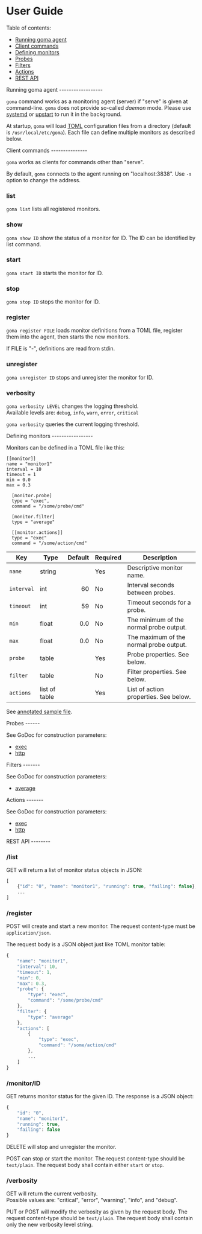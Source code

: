User Guide
==========

Table of contents:

* [Running goma agent](#agent)
* [Client commands](#client)
* [Defining monitors](#define)
* [Probes](#probes)
* [Filters](#filters)
* [Actions](#actions)
* [REST API](#api)

<a name="agent" />
Running goma agent
------------------

`goma` command works as a monitoring agent (server) if "serve" is given
at command-line.  `goma` does not provide so-called *daemon* mode.
Please use [systemd][] or [upstart][] to run it in the background.

At startup, `goma` will load [TOML][] configuration files from a
directory (default is `/usr/local/etc/goma`).  Each file can define
multiple monitors as described below.

<a name="client" />
Client commands
---------------

`goma` works as clients for commands other than "serve".

By default, `goma` connects to the agent running on "localhost:3838".
Use `-s` option to change the address.

### list

`goma list` lists all registered monitors.

### show

`goma show ID` show the status of a monitor for ID.
The ID can be identified by list command.

### start

`goma start ID` starts the monitor for ID.

### stop

`goma stop ID` stops the monitor for ID.

### register

`goma register FILE` loads monitor definitions from a TOML file,
register them into the agent, then starts the new monitors.

If FILE is "-", definitions are read from stdin.

### unregister

`goma unregister ID` stops and unregister the monitor for ID.

### verbosity

`goma verbosity LEVEL` changes the logging threshold.  
Available levels are: `debug`, `info`, `warn`, `error`, `critical`

`goma verbosity` queries the current logging threshold.

<a name="define" />
Defining monitors
-----------------

Monitors can be defined in a TOML file like this:

```
[[monitor]]
name = "monitor1"
interval = 10
timeout = 1
min = 0.0
max = 0.3

  [monitor.probe]
  type = "exec",
  command = "/some/probe/cmd"

  [monitor.filter]
  type = "average"

  [[monitor.actions]]
  type = "exec"
  command = "/some/action/cmd"
```

| Key | Type | Default | Required | Description |
| --- | ---- | ------: | -------- | ----------- |
| `name` | string | | Yes | Descriptive monitor name. |
| `interval` | int | 60 | No | Interval seconds between probes. |
| `timeout` | int | 59 | No | Timeout seconds for a probe. |
| `min` | float | 0.0 | No | The minimum of the normal probe output. |
| `max` | float | 0.0 | No | The maximum of the normal probe output. |
| `probe` | table | | Yes | Probe properties.  See below. |
| `filter` | table | | No | Filter properties.  See below. |
| `actions` | list of table | | Yes | List of action properties.  See below. |

See [annotated sample file](sample.toml).

<a name="probes" />
Probes
------

See GoDoc for construction parameters:

* [exec](https://godoc.org/github.com/cybozu-go/goma/probes/exec)
* [http](https://godoc.org/github.com/cybozu-go/goma/probes/http)

<a name="filters" />
Filters
-------

See GoDoc for construction parameters:

* [average](https://godoc.org/github.com/cybozu-go/goma/filters/average)

<a name="actions" />
Actions
-------

See GoDoc for construction parameters:

* [exec](https://godoc.org/github.com/cybozu-go/goma/actions/exec)
* [http](https://godoc.org/github.com/cybozu-go/goma/actions/http)

<a name="api" />
REST API
--------

### /list

GET will return a list of monitor status objects in JSON:

```javascript
[
    {"id": "0", "name": "monitor1", "running": true, "failing": false},
    ...
]
```

### /register

POST will create and start a new monitor.
The request content-type must be `application/json`.

The request body is a JSON object just like TOML monitor table:

```javascript
{
    "name": "monitor1",
    "interval": 10,
    "timeout": 1,
    "min": 0,
    "max": 0.3,
    "probe": {
        "type": "exec",
        "command": "/some/probe/cmd"
    },
    "filter": {
        "type": "average"
    },
    "actions": [
        {
            "type": "exec",
            "command": "/some/action/cmd"
        },
        ...
    ]
}
```

### /monitor/ID

GET returns monitor status for the given ID.
The response is a JSON object:

```javascript
{
    "id": "0",
    "name": "monitor1",
    "running": true,
    "failing": false
}
```

DELETE will stop and unregister the monitor.

POST can stop or start the monitor.
The request content-type should be `text/plain`.
The request body shall contain either `start` or `stop`.

### /verbosity

GET will return the current verbosity.  
Possible values are: "critical", "error", "warning", "info", and "debug".

PUT or POST will modify the verbosity as given by the request body.
The request content-type should be `text/plain`.
The request body shall contain only the new verbosity level string.

[systemd]: https://www.freedesktop.org/wiki/Software/systemd/
[upstart]: http://upstart.ubuntu.com/
[TOML]: https://github.com/toml-lang/toml
